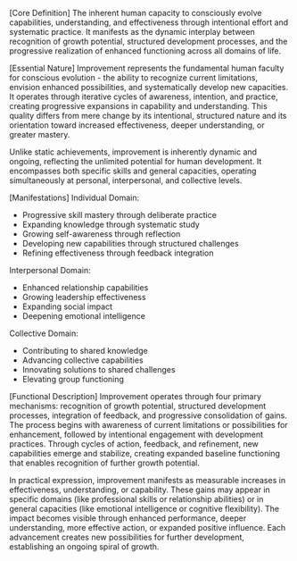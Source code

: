 [Core Definition]
The inherent human capacity to consciously evolve capabilities, understanding, and effectiveness through intentional effort and systematic practice. It manifests as the dynamic interplay between recognition of growth potential, structured development processes, and the progressive realization of enhanced functioning across all domains of life.

[Essential Nature]
Improvement represents the fundamental human faculty for conscious evolution - the ability to recognize current limitations, envision enhanced possibilities, and systematically develop new capacities. It operates through iterative cycles of awareness, intention, and practice, creating progressive expansions in capability and understanding. This quality differs from mere change by its intentional, structured nature and its orientation toward increased effectiveness, deeper understanding, or greater mastery.

Unlike static achievements, improvement is inherently dynamic and ongoing, reflecting the unlimited potential for human development. It encompasses both specific skills and general capacities, operating simultaneously at personal, interpersonal, and collective levels.

[Manifestations]
Individual Domain:
- Progressive skill mastery through deliberate practice
- Expanding knowledge through systematic study
- Growing self-awareness through reflection
- Developing new capabilities through structured challenges
- Refining effectiveness through feedback integration

Interpersonal Domain:
- Enhanced relationship capabilities
- Growing leadership effectiveness
- Expanding social impact
- Deepening emotional intelligence

Collective Domain:
- Contributing to shared knowledge
- Advancing collective capabilities
- Innovating solutions to shared challenges
- Elevating group functioning

[Functional Description]
Improvement operates through four primary mechanisms: recognition of growth potential, structured development processes, integration of feedback, and progressive consolidation of gains. The process begins with awareness of current limitations or possibilities for enhancement, followed by intentional engagement with development practices. Through cycles of action, feedback, and refinement, new capabilities emerge and stabilize, creating expanded baseline functioning that enables recognition of further growth potential.

In practical expression, improvement manifests as measurable increases in effectiveness, understanding, or capability. These gains may appear in specific domains (like professional skills or relationship abilities) or in general capacities (like emotional intelligence or cognitive flexibility). The impact becomes visible through enhanced performance, deeper understanding, more effective action, or expanded positive influence. Each advancement creates new possibilities for further development, establishing an ongoing spiral of growth.